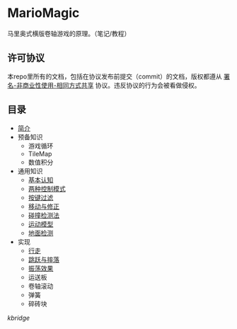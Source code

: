 # MarioMagic

马里奥式横版卷轴游戏的原理。（笔记/教程）

## 许可协议

本repo里所有的文档，包括在协议发布前提交（commit）的文档，版权都遵从 [署名-非商业性使用-相同方式共享](http://creativecommons.net.cn/licenses/meet-the-licenses/) 协议。违反协议的行为会被看做侵权。

## 目录

- [简介](intro.md)
- 预备知识
  - 游戏循环
  - TileMap
  - 数值积分
- 通用知识
  - [基本认知](gamebasic.md)
  - [两种控制模式](ctrlpattern.md)
  - [按键过滤](keyfilter.md)
  - [移动与修正](movecorrection.md)
  - [碰撞检测法](colldet.md)
  - [运动模型](movemodel.md)
  - [地面检测](groundadapt.md)
- 实现
  - [行走](walk.md)
  - [跳跃与摔落](jump.md)
  - [振荡效果](swing.md)
  - 运送板
  - 卷轴滚动
  - 弹簧
  - 碎砖块

*kbridge*
